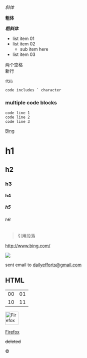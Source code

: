 *斜体*

**粗体**

***粗斜体***

* list item 01
* list item 02
  * sub item here
* list item 03

两个空格   
新行

`代码`

``code includes ` character``

### multiple code blocks
    code line 1
    code line 2
    code line 3

[Bing](http://www.bing.com/)

# h1
## h2
### h3
#### h4
##### h5
###### h6

> 引用段落
 
<http://www.bing.com/>

![](http://www.w3schools.com/images/compatible_firefox.gif)

sent email to <dailyefforts@gmail.com>

HTML
---------

<table>
  <tr>
    <td>00</td>
    <td>01</td>
  </tr>
  <tr>
    <td>10</td>
    <td>11</td>
  </tr>
</table>

<img src="http://www.w3schools.com/images/compatible_firefox.gif" alt="Firefox" width="42" height="42">  

<a href="https://www.mozilla.org/en-US/firefox/">Firefox</a>

~~deleted~~

&copy;
